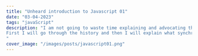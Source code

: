 ```yaml
---
title: "Unheard introduction to Javascript 01"
date: "03-04-2023"
tags: "javaScript"
description: "I am not going to waste time explaining and advocating the popularity of javascript as per the current date 03-04-2023. 
First I will go through the history and then I will explain what synchronous, single threaded, runtime interpreted, asynchronous, non-blocking and scripting javascript is.
"
cover_image: "/images/posts/javascript01.png"
---
```


